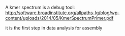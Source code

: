 A kmer spectrum is a debug tool:
http://software.broadinstitute.org/allpaths-lg/blog/wp-content/uploads/2014/05/KmerSpectrumPrimer.pdf

it is the first step in data analysis for assembly

